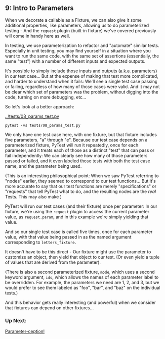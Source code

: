 ## 9: Intro to Parameters

When we decorate a callable as a Fixture, we can also give it some additional properties, like parameters, allowing us to do parameterized testing - And the `request` plugin (built-in fixture) we've covered previously will come in handy here as well.

In testing, we use parameterization to refactor and "automate" similar tests. Especially in unit testing, you may find yourself in a situation where you want to run the same code, with the same set of assertions (essentially, the same "test") with a number of different inputs and expected outputs.

It's possible to simply include those inputs and outputs (a.k.a. parameters) in our test case... But at the expense of making that test more complicated, and harder to understand when it fails: We'll see a single test case passing or failing, regardless of how many of those cases were valid. And it may not be clear which set of parameters was the problem, without digging into the code, turning on more debugging, etc...

So let's look at a better approach:

[../tests/08_params_test.py](08_params_test.py)

```
pytest -vs tests/08_params_test.py
```

We only have one test case here, with one fixture, but that fixture includes five parameters, "a" through "e". Because our test case depends on a parameterized fixture, PyTest will run it repeatedly, once for each parameter, and it treats each of those as a distinct "test" that can pass or fail independently: We can clearly see how many of those parameters passed or failed, and it even labeled those tests with both the test case name, and the parameter being used.

(This is an interesting philosophical point: When we saw PyTest referring to "nodes" earlier, they seemed to correspond to our test functions... But it's more accurate to say that our test functions are merely "specifications" or "requests" that tell PyTest what to do, and the resulting nodes are the _real_ Tests. This may also make )

PyTest will run our test cases (and their fixture) once per parameter: In our fixture, we're using the `request` plugin to access the current parameter value, as `request.param`, and in this example we're simply yielding that value.

And so our single test case is called five times, once for each parameter value, with that value being passed in as the named argument corresponding to `letters_fixture`.

It doesn't have to be this direct - Our fixture might use the parameter to customize an object, then yield that object to our test. (Or even yield a tuple of values that are derived from the parameter).

(There is also a second parameterized fixture, `mode`, which uses a second keyword argument, `ids`, which allows the names of each parameter label to be overridden. For example, the parameters we need are 1, 2, and 3, but we would prefer to see them labeled as "foo", "bar", and "baz" on the individual tests.)

And this behavior gets really interesting (and powerful) when we consider that fixtures can depend on other fixtures...

### Up Next:

[Parameter-ception!](tutorials/10_parameter-ception.md)